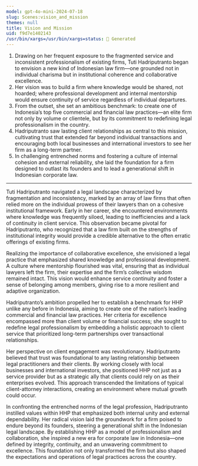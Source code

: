 ```yaml
---
model: gpt-4o-mini-2024-07-18
slug: Scenes:vision_and_mission
themes: null
title: Vision and Mission
uid: f9d7e1402143
/usr/bin/xargs=/usr/bin/xargs=status: 🤖 Generated
---
```

1. Drawing on her frequent exposure to the fragmented service and inconsistent professionalism of existing firms, Tuti Hadriputranto began to envision a new kind of Indonesian law firm—one grounded not in individual charisma but in institutional coherence and collaborative excellence.
2. Her vision was to build a firm where knowledge would be shared, not hoarded; where professional development and internal mentorship would ensure continuity of service regardless of individual departures.
3. From the outset, she set an ambitious benchmark: to create one of Indonesia’s top five commercial and financial law practices—an elite firm not only by volume or clientele, but by its commitment to redefining legal professionalism in the country.
4. Hadriputranto saw lasting client relationships as central to this mission, cultivating trust that extended far beyond individual transactions and encouraging both local businesses and international investors to see her firm as a long-term partner.
5. In challenging entrenched norms and fostering a culture of internal cohesion and external reliability, she laid the foundation for a firm designed to outlast its founders and to lead a generational shift in Indonesian corporate law.


---
Tuti Hadriputranto navigated a legal landscape characterized by fragmentation and inconsistency, marked by an array of law firms that often relied more on the individual prowess of their lawyers than on a cohesive institutional framework. Early in her career, she encountered environments where knowledge was frequently siloed, leading to inefficiencies and a lack of continuity in client service. This observation became pivotal for Hadriputranto, who recognized that a law firm built on the strengths of institutional integrity would provide a credible alternative to the often erratic offerings of existing firms.

Realizing the importance of collaborative excellence, she envisioned a legal practice that emphasized shared knowledge and professional development. A culture where mentorship flourished was vital, ensuring that as individual lawyers left the firm, their expertise and the firm’s collective wisdom remained intact. This vision would enhance service continuity and foster a sense of belonging among members, giving rise to a more resilient and adaptive organization.

Hadriputranto’s ambition propelled her to establish a benchmark for HHP unlike any before in Indonesia, aiming to create one of the nation’s leading commercial and financial law practices. Her criteria for excellence encompassed more than client volume or financial success; she sought to redefine legal professionalism by embedding a holistic approach to client service that prioritized long-term partnerships over transactional relationships.

Her perspective on client engagement was revolutionary. Hadriputranto believed that trust was foundational to any lasting relationship between legal practitioners and their clients. By working closely with local businesses and international investors, she positioned HHP not just as a service provider but as a strategic ally that clients could rely on as their enterprises evolved. This approach transcended the limitations of typical client-attorney interactions, creating an environment where mutual growth could occur.

In confronting the entrenched norms of the legal profession, Hadriputranto instilled values within HHP that emphasized both internal unity and external dependability. Her radical vision laid the groundwork for a firm poised to endure beyond its founders, steering a generational shift in the Indonesian legal landscape. By establishing HHP as a model of professionalism and collaboration, she inspired a new era for corporate law in Indonesia—one defined by integrity, continuity, and an unwavering commitment to excellence. This foundation not only transformed the firm but also shaped the expectations and operations of legal practices across the country.
